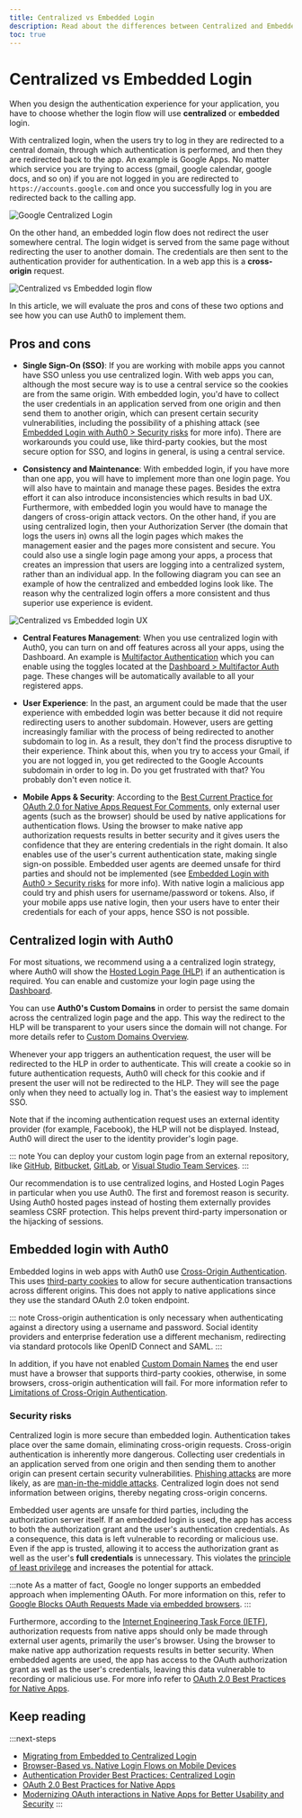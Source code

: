 ```yaml
---
title: Centralized vs Embedded Login
description: Read about the differences between Centralized and Embedded login
toc: true
---
```

# Centralized vs Embedded Login

When you design the authentication experience for your application, you have to choose whether the login flow will use **centralized** or **embedded** login.

With centralized login, when the users try to log in they are redirected to a central domain, through which authentication is performed, and then they are redirected back to the app. An example is Google Apps. No matter which service you are trying to access (gmail, google calendar, google docs, and so on) if you are not logged in you are redirected to `https://accounts.google.com` and once you successfully log in you are redirected back to the calling app.

![Google Centralized Login](/media/articles/guides/login/google-login.jpg)

On the other hand, an embedded login flow does not redirect the user somewhere central. The login widget is served from the same page without redirecting the user to another domain. The credentials are then sent to the authentication provider for authentication. In a web app this is a **cross-origin** request.

<img src="/media/articles/guides/login/centralized-embedded-flow.svg" alt="Centralized vs Embedded login flow" zoomable>

In this article, we will evaluate the pros and cons of these two options and see how you can use Auth0 to implement them.

## Pros and cons

- **Single Sign-On (SSO)**: If you are working with mobile apps you cannot have SSO unless you use centralized login. With web apps you can, although the most secure way is to use a central service so the cookies are from the same origin. With embedded login, you'd have to collect the user credentials in an application served from one origin and then send them to another origin, which can present certain security vulnerabilities, including the possibility of a phishing attack (see [Embedded Login with Auth0 > Security risks](#security-risks) for more info). There are workarounds you could use, like third-party cookies, but the most secure option for SSO, and logins in general, is using a central service.

- **Consistency and Maintenance**: With embedded login, if you have more than one app, you will have to implement more than one login page. You will also have to maintain and manage these pages. Besides the extra effort it can also introduce inconsistencies which results in bad UX. Furthermore, with embedded login you would have to manage the dangers of cross-origin attack vectors. On the other hand, if you are using centralized login, then your Authorization Server (the domain that logs the users in) owns all the login pages which makes the management easier and the pages more consistent and secure. You could also use a single login page among your apps, a process that creates an impression that users are logging into a centralized system, rather than an individual app. In the following diagram you can see an example of how the centralized and embedded logins look like. The reason why the centralized login offers a more consistent and thus superior use experience is evident.

![Centralized vs Embedded login UX](/media/articles/guides/login/centralized-embedded-ux.jpg)

- **Central Features Management**: When you use centralized login with Auth0, you can turn on and off features across all your apps, using the Dashboard. An example is [Multifactor Authentication](/multifactor-authentication) which you can enable using the toggles located at the [Dashboard > Multifactor Auth](${manage_url}/#/guardian) page. These changes will be automatically available to all your registered apps.

- **User Experience**: In the past, an argument could be made that the user experience with embedded login was better because it did not require redirecting users to another subdomain. However, users are getting increasingly familiar with the process of being redirected to another subdomain to log in. As a result, they don't find the process disruptive to their experience. Think about this, when you try to access your Gmail, if you are not logged in, you get redirected to the Google Accounts subdomain in order to log in. Do you get frustrated with that? You probably don't even notice it.

- **Mobile Apps & Security**: According to the [Best Current Practice for OAuth 2.0 for Native Apps Request For Comments](https://www.rfc-editor.org/rfc/rfc8252.txt), only external user agents (such as the browser) should be used by native applications for authentication flows. Using the browser to make native app authorization requests results in better security and it gives users the confidence that they are entering credentials in the right domain. It also enables use of the user's current authentication state, making single sign-on possible. Embedded user agents are deemed unsafe for third parties and should not be implemented (see [Embedded Login with Auth0 > Security risks](#security-risks) for more info). With native login a malicious app could try and phish users for username/password or tokens. Also, if your mobile apps use native login, then your users have to enter their credentials for each of your apps, hence SSO is not possible.

## Centralized login with Auth0

For most situations, we recommend using a a centralized login strategy, where Auth0 will show the [Hosted Login Page (HLP)](/hosted-pages/login) if an authentication is required. You can enable and customize your login page using the [Dashboard](${manage_url}/#/login_page).

You can use **Auth0's Custom Domains** in order to persist the same domain across the centralized login page and the app. This way the redirect to the HLP will be transparent to your users since the domain will not change. For more details refer to [Custom Domains Overview](/custom-domains).

Whenever your app triggers an authentication request, the user will be redirected to the HLP in order to authenticate. This will create a cookie so in future authentication requests, Auth0 will check for this cookie and if present the user will not be redirected to the HLP. They will see the page only when they need to actually log in. That's the easiest way to implement SSO.

Note that if the incoming authentication request uses an external identity provider (for example, Facebook), the HLP will not be displayed. Instead, Auth0 will direct the user to the identity provider's login page.

::: note
You can deploy your custom login page from an external repository, like [GitHub](/extensions/github-deploy#deploy-hosted-pages), [Bitbucket](/extensions/bitbucket-deploy#deploy-hosted-pages), [GitLab](/extensions/gitlab-deploy#deploy-hosted-pages), or [Visual Studio Team Services](/extensions/visual-studio-team-services-deploy#deployment).
:::

Our recommendation is to use centralized logins, and Hosted Login Pages in particular when you use Auth0. The first and foremost reason is security. Using Auth0 hosted pages instead of hosting them externally provides seamless CSRF protection. This helps prevent third-party impersonation or the hijacking of sessions.

## Embedded login with Auth0

Embedded logins in web apps with Auth0 use [Cross-Origin Authentication](/cross-origin-authentication). This uses [third-party cookies](https://developer.mozilla.org/en-US/docs/Web/HTTP/Cookies#Third-party_cookies) to allow for secure authentication transactions across different origins. This does not apply to native applications since they use the standard OAuth 2.0 token endpoint.

::: note
Cross-origin authentication is only necessary when authenticating against a directory using a username and password. Social identity providers and enterprise federation use a different mechanism, redirecting via standard protocols like OpenID Connect and SAML.
:::

In addition, if you have not enabled [Custom Domain Names](/custom-domains) the end user must have a browser that supports third-party cookies, otherwise, in some browsers, cross-origin authentication will fail. For more information refer to [Limitations of Cross-Origin Authentication](/cross-origin-authentication).

### Security risks

Centralized login is more secure than embedded login. Authentication takes place over the same domain, eliminating cross-origin requests. Cross-origin authentication is inherently more dangerous. Collecting user credentials in an application served from one origin and then sending them to another origin can present certain security vulnerabilities. [Phishing attacks](https://auth0.com/blog/all-you-need-to-know-about-the-google-docs-phishing-attack/) are more likely, as are [man-in-the-middle attacks](/security/common-threats#man-in-the-middle-mitm-attacks). Centralized login does not send information between origins, thereby negating cross-origin concerns.

Embedded user agents are unsafe for third parties, including the authorization server itself. If an embedded login is used, the app has access to both the authorization grant and the user's authentication credentials. As a consequence, this data is left vulnerable to recording or malicious use. Even if the app is trusted, allowing it to access the authorization grant as well as the user's **full credentials** is unnecessary. This violates the [principle of least privilege](https://en.wikipedia.org/wiki/Principle_of_least_privilege) and increases the potential for attack.

:::note
As a matter of fact, Google no longer supports an embedded approach when implementing OAuth. For more information on this, refer to [Google Blocks OAuth Requests Made via embedded browsers](https://auth0.com/blog/google-blocks-oauth-requests-from-embedded-browsers/). 
:::

Furthermore, according to the [Internet Engineering Task Force (IETF)](https://www.ietf.org/), authorization requests from native apps should only be made through external user agents, primarily the user's browser. Using the browser to make native app authorization requests results in better security. When embedded agents are used, the app has access to the OAuth authorization grant as well as the user's credentials, leaving this data vulnerable to recording or malicious use. For more info refer to [OAuth 2.0 Best Practices for Native Apps](https://auth0.com/blog/oauth-2-best-practices-for-native-apps/).

## Keep reading

:::next-steps
- [Migrating from Embedded to Centralized Login](/guides/login/migration-embedded-centralized)
- [Browser-Based vs. Native Login Flows on Mobile Devices](/design/browser-based-vs-native-experience-on-mobile)
- [Authentication Provider Best Practices: Centralized Login](https://auth0.com/blog/authentication-provider-best-practices-centralized-login/)
- [OAuth 2.0 Best Practices for Native Apps](https://auth0.com/blog/oauth-2-best-practices-for-native-apps/)
- [Modernizing OAuth interactions in Native Apps for Better Usability and Security](https://developers.googleblog.com/2016/08/modernizing-oauth-interactions-in-native-apps.html)
:::
